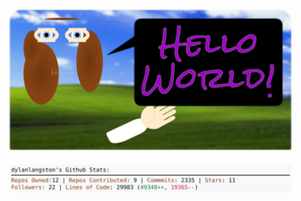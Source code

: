 <!-- 
Version 2.0.79
Built Tue Jul 16 2024 05:05:15 GMT+0000 (Coordinated Universal Time)
-->

<h1 align="center">
  <a href="https://github.com/dylanlangston/dylanlangston/tree/master/src" title="Click to View Source">
    <picture width="100%" alt="Dylan">
      <source media="(prefers-color-scheme: dark)" srcset="dylan-dark.svg?version=2.0.79">
      <img src="dylan-light.svg?version=2.0.79" alt="Dylan">
    </picture>
  </a>
</h1>

<div align="center">
  <picture width="100%" alt="Profile Info and Stats">
    <source media="(prefers-color-scheme: dark)" srcset="stats-dark.svg?version=2.0.79">
    <img src="stats-light.svg?version=2.0.79" alt="Profile Info and Stats">
  </picture>
</div>
